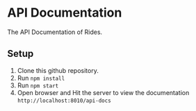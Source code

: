 # API Documentation

The API Documentation of Rides.

## Setup

1. Clone this github repository.
3. Run `npm install`
5. Run `npm start`
6. Open browser and Hit the server to view the documentation `http://localhost:8010/api-docs` 